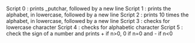 Script 0 : prints _putchar, followed by a new line
Script 1 : prints the alphabet, in lowercase, followed by a new line
Script 2 : prints 10 times the alphabet, in lowercase, followed by a new line
Script 3 : checks for lowercase character
Script 4 : checks for alphabetic character
Script 5 : check the sign of a number and prints + if n>0, 0 if n=0 and - if n<0